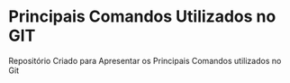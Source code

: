 # Principais Comandos Utilizados no GIT
Repositório Criado para Apresentar os Principais Comandos utilizados no Git
